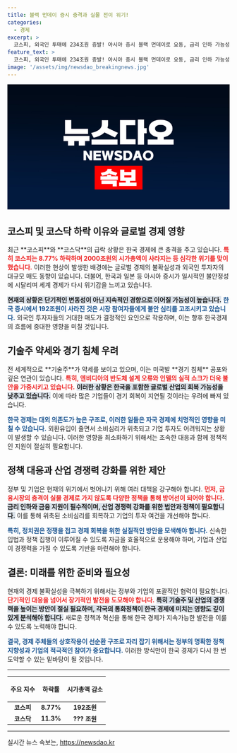```yaml
---
title: 블랙 먼데이 증시 충격과 실물 전이 위기!
categories:
  - 경제
excerpt: >
  코스피, 외국인 투매에 234조원 증발! 아시아 증시 블랙 먼데이로 요동, 금리 인하 가능성에도 경기 침체 우려 속 금융시장 불안 지속. 정치권은 민생 우선해야!
feature_text: >
  코스피, 외국인 투매에 234조원 증발! 아시아 증시 블랙 먼데이로 요동, 금리 인하 가능성에도 경기 침체 우려 속 금융시장 불안 지속. 정치권은 민생 우선해야!
image: '/assets/img/newsdao_breakingnews.jpg'
---
```


<p><img src="/assets/img/newsdao_breakingnews.jpg" alt="cryptoinkorea 속보" /></p>

<h2 data-ke-size="size26">코스피 및 코스닥 하락 이유와 글로벌 경제 영향</h2>

<p data-ke-size="size16">최근 **코스피**와 **코스닥**의 급락 상황은 한국 경제에 큰 충격을 주고 있습니다. <b><span style="color: #ee2323;">특히 코스피는 8.77% 하락하며 2000조원의 시가총액이 사라지는 등 심각한 위기를 맞이했습니다.</span></b> 이러한 현상이 발생한 배경에는 글로벌 경제의 불확실성과 외국인 투자자의 대규모 매도 동향이 있습니다. 더불어, 한국과 일본 등 아시아 증시가 일시적인 불안정성에 시달리며 세계 경제가 다시 위기감을 느끼고 있습니다. </p>

<p data-ke-size="size16"><b><span style="background-color: #21538527;">현재의 상황은 단기적인 변동성이 아닌 지속적인 경향으로 이어질 가능성이 높습니다.</span></b> <strong><span style="color: #1a5490;">한국 증시에서 192조원이 사라진 것은 시장 참여자들에게 불안 심리를 고조시키고 있습니다.</span></strong> 외국인 투자자들의 거대한 매도가 결정적인 요인으로 작용하며, 이는 향후 한국경제의 흐름에 중대한 영향을 미칠 것입니다.</p>

<h2 data-ke-size="size26">기술주 약세와 경기 침체 우려</h2>

<p data-ke-size="size16">전 세계적으로 **기술주**가 약세를 보이고 있으며, 이는 미국발 **경기 침체** 공포와 깊은 연관이 있습니다. <b><span style="color: #ee2323;">특히, 엔비디아의 반도체 설계 오류와 인텔의 실적 쇼크가 더욱 불안을 가중시키고 있습니다.</span></b> <strong><span style="background-color: #21538527;">이러한 상황은 한국을 포함한 글로벌 산업의 회복 가능성을 낮추고 있습니다.</span></strong> 이에 따라 많은 기업들이 경기 회복이 지연될 것이라는 우려에 빠져 있습니다.</p>

<p data-ke-size="size16"><b><span style="color: #1a5490;">한국 경제는 대외 의존도가 높은 구조로, 이러한 일들은 자국 경제에 치명적인 영향을 미칠 수 있습니다.</span></b> 외환유입이 줄면서 소비심리가 위축되고 기업 투자도 어려워지는 상황이 발생할 수 있습니다. 이러한 영향을 최소화하기 위해서는 조속한 대응과 함께 정책적인 지원이 절실히 필요합니다.</p>

<h2 data-ke-size="size26">정책 대응과 산업 경쟁력 강화를 위한 제안</h2>

<p data-ke-size="size16">정부 및 기업은 현재의 위기에서 벗어나기 위해 여러 대책을 강구해야 합니다. <b><span style="color: #ee2323;">먼저, 금융시장의 충격이 실물 경제로 가지 않도록 다양한 정책을 통해 방어선이 되어야 합니다.</span></b> <strong><span style="background-color: #21538527;">금리 인하와 금융 지원이 필수적이며, 산업 경쟁력 강화를 위한 법안과 정책이 필요합니다.</span></strong> 이를 통해 위축된 소비심리를 회복하고 기업의 투자 여건을 개선해야 합니다.</p>

<p data-ke-size="size16"><b><span style="color: #1a5490;">특히, 정치권은 정쟁을 접고 경제 회복을 위한 실질적인 방안을 모색해야 합니다.</span></b> 신속한 입법과 정책 집행이 이루어질 수 있도록 자금을 효율적으로 운용해야 하며, 기업과 산업이 경쟁력을 가질 수 있도록 기반을 마련해야 합니다.</p>

<h2 data-ke-size="size26">결론: 미래를 위한 준비와 필요성</h2>

<p data-ke-size="size16">현재의 경제 불확실성을 극복하기 위해서는 정부와 기업의 포괄적인 협력이 필요합니다. <b><span style="color: #ee2323;">단기적인 대응을 넘어서 장기적인 발전을 도모해야 합니다.</span></b> <strong><span style="background-color: #21538527;">특히 기술주 및 산업의 경쟁력을 높이는 방안이 절실 필요하며, 각국의 통화정책이 한국 경제에 미치는 영향도 깊이 있게 분석해야 합니다.</span></strong> 새로운 정책과 혁신을 통해 한국 경제가 지속가능한 발전을 이룰 수 있도록 노력해야 합니다.</p>

<p data-ke-size="size16"><b><span style="color: #1a5490;">결국, 경제 주체들의 상호작용이 선순환 구조로 자리 잡기 위해서는 정부의 명확한 정책 지향성과 기업의 적극적인 참여가 중요합니다.</span></b> 이러한 방식만이 한국 경제가 다시 한 번 도약할 수 있는 밑바탕이 될 것입니다.</p>

<hr>

<table style="width: 100%;">
    <thead>
        <tr>
            <th style="text-align: center; height: 50px;"><b>주요 지수</b></th>
            <th style="text-align: center; height: 50px;"><b>하락률</b></th>
            <th style="text-align: center; height: 50px;"><b>시가총액 감소</b></th>
        </tr>
    </thead>
    <tbody>
        <tr>
            <td style="text-align: center; height: 17px;"><b>코스피</b></td>
            <td style="text-align: center; height: 17px;"><b>8.77%</b></td>
            <td style="text-align: center; height: 17px;"><b>192조원</b></td>
        </tr>
        <tr>
            <td style="text-align: center; height: 17px;"><b>코스닥</b></td>
            <td style="text-align: center; height: 17px;"><b>11.3%</b></td>
            <td style="text-align: center; height: 17px;"><b>??? 조원</b></td>
        </tr>
    </tbody>
</table>

<hr>

<p data-ke-size="size16"></p>
실시간 뉴스 속보는, <a href="https://newsdao.kr" rel="dofollow">https://newsdao.kr</a>


